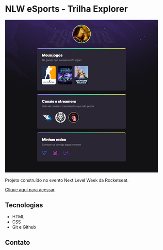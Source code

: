 # NLW eSports - Trilha Explorer

![preview](./.github/preview.png)

Projeto construído no evento Next Level Week da Rocketseat.

[Clique aqui para acessar](https://yoBash1.github.io/my-game-list)

## Tecnologias

- HTML
- CSS
- Git e Github

## Contato
